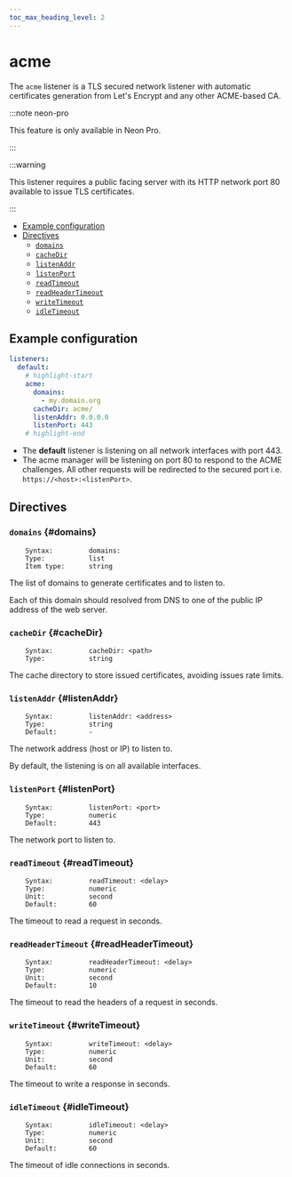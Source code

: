 ```yaml
---
toc_max_heading_level: 2
---
```


# acme

The `acme` listener is a TLS secured network listener with automatic certificates generation from Let's Encrypt and any
other ACME-based CA.

:::note neon-pro

This feature is only available in Neon Pro.

:::

:::warning

This listener requires a public facing server with its HTTP network port 80 available to issue TLS certificates.

:::

- [Example configuration](#example-configuration)
- [Directives](#directives)
  - [`domains`](#domains)
  - [`cacheDir`](#cache-dir)
  - [`listenAddr`](#listenAddr)
  - [`listenPort`](#listenPort)
  - [`readTimeout`](#readTimeout)
  - [`readHeaderTimeout`](#readHeaderTimeout)
  - [`writeTimeout`](#writeTimeout)
  - [`idleTimeout`](#idleTimeout)

## Example configuration

```yaml
listeners:
  default:
    # highlight-start
    acme:
      domains:
        - my.domain.org
      cacheDir: acme/
      listenAddr: 0.0.0.0
      listenPort: 443
    # highlight-end
```

- The **default** listener is listening on all network interfaces with port 443.
- The acme manager will be listening on port 80 to respond to the ACME challenges. All other requests will be
  redirected to the secured port i.e. `https://<host>:<listenPort>`.

## Directives

### `domains` {#domains}

```
    Syntax:         domains:
    Type:           list
    Item type:      string
```

The list of domains to generate certificates and to listen to.

Each of this domain should resolved from DNS to one of the public IP address of the web server.

### `cacheDir` {#cacheDir}

```
    Syntax:         cacheDir: <path>
    Type:           string
```

The cache directory to store issued certificates, avoiding issues rate limits.

### `listenAddr` {#listenAddr}

```
    Syntax:         listenAddr: <address>
    Type:           string
    Default:        -
```

The network address (host or IP) to listen to.

By default, the listening is on all available interfaces.

### `listenPort` {#listenPort}

```
    Syntax:         listenPort: <port>
    Type:           numeric
    Default:        443
```

The network port to listen to.

### `readTimeout` {#readTimeout}

```
    Syntax:         readTimeout: <delay>
    Type:           numeric
    Unit:           second
    Default:        60
```

The timeout to read a request in seconds.

### `readHeaderTimeout` {#readHeaderTimeout}

```
    Syntax:         readHeaderTimeout: <delay>
    Type:           numeric
    Unit:           second
    Default:        10
```

The timeout to read the headers of a request in seconds.

### `writeTimeout` {#writeTimeout}

```
    Syntax:         writeTimeout: <delay>
    Type:           numeric
    Unit:           second
    Default:        60
```

The timeout to write a response in seconds.

### `idleTimeout` {#idleTimeout}

```
    Syntax:         idleTimeout: <delay>
    Type:           numeric
    Unit:           second
    Default:        60
```

The timeout of idle connections in seconds.
